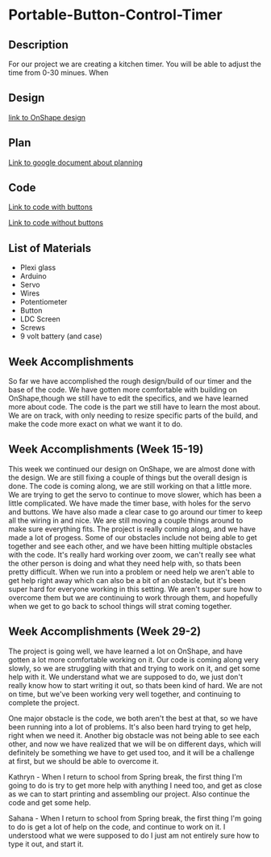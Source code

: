 # Portable-Button-Control-Timer

## Description
For our project we are creating a kitchen timer. You will be able to adjust the time from 0-30 minues. When  

## Design 
[link to OnShape design](https://cvilleschools.onshape.com/documents/f0e050e31ed30559f61d16f6/w/8df2d4cb2d1d1daf7c273573/e/957ccaf17a0f9f7b748abea0)

## Plan
[Link to google document about planning](https://cvilleschools.onshape.com/documents/f0e050e31ed30559f61d16f6/w/8df2d4cb2d1d1daf7c273573/e/957ccaf17a0f9f7b748abea0)

## Code 
[Link to code with buttons](https://create.arduino.cc/editor/sgupta70/e11fd3b4-830f-4da2-9eb3-c528f1435e51)

[Link to code without buttons](https://create.arduino.cc/editor/sgupta70/c86eb22f-7332-4871-b368-3d3b48d6a228)

## List of Materials 
- Plexi glass 
- Arduino 
- Servo 
- Wires 
- Potentiometer 
- Button 
- LDC Screen 
- Screws 
- 9 volt battery (and case) 

## Week Accomplishments

So far we have accomplished the rough design/build of our timer and the base of the code. We have gotten more comfortable with building on OnShape,though we still have to edit the specifics, and we have learned more about code. The code is the part we still have to learn the most about.
We are on track, with only needing to resize specific parts of the build, and make the code more exact on what we want it to do.

## Week Accomplishments (Week 15-19)

This week we continued our design on OnShape, we are almost done with the design. We are still fixing a couple of things but the overall design is done. The code is coming along, we are still working on that a little more. We are trying to get the servo to continue to move slower, which has been a little complicated. We have made the timer base, with holes for the servo and buttons. We have also made a clear case to go around our timer to keep all the wiring in and nice. We are still moving a couple things around to make sure everything fits. The project is really coming along, and we have made a lot of progess. Some of our obstacles include not being able to get together and see each other, and we have been hitting multiple obstacles with the code. It's really hard working over zoom, we can't really see what the other person is doing and what they need help with, so thats been pretty difficult. When we run into a problem or need help we aren't able to get help right away which can also be a bit of an obstacle, but it's been super hard for everyone working in this setting. We aren't super sure how to overcome them but we are continuing to work through them, and hopefully when we get to go back to school things will strat coming together. 

## Week Accomplishments (Week 29-2) 

The project is going well, we have learned a lot on OnShape, and have gotten a lot more comfortable working on it. Our code is coming along very slowly, so we are struggling with that and trying to work on it, and get some help with it. We understand what we are supposed to do, we just don't really know how to start writing it out, so thats been kind of hard. We are not on time, but we've been working very well together, and continuing to complete the project. 

One major obstacle is the code, we both aren't the best at that, so we have been running into a lot of problems. It's also been hard trying to get help, right when we need it. Another big obstacle was not being able to see each other, and now we have realized that we will be on different days, which will definitely be something we have to get used too, and it will be a challenge at first, but we should be able to overcome it. 

Kathryn - When I return to school from Spring break, the first thing I'm going to do is try to get more help with anything I need too, and get as close as we can to start printing and assembling our project. Also continue the code and get some help. 

Sahana - When I return to school from Spring break, the first thing I'm going to do is get a lot of help on the code, and continue to work on it. I understood what we were supposed to do I just am not entirely sure how to type it out, and start it. 

